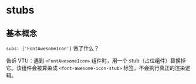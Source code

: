 # stubs

## 基本概念

`subs: ['FontAwesomeIcon']` 做了什么？

告诉 VTU：遇到 `<FontAwesomeIcon>` 组件时，用一个 stub（占位组件）替换掉它。该组件会被算染成 `<font-awesome-icon-stub>` 标签，不会执行真正的渲染逻辑。
